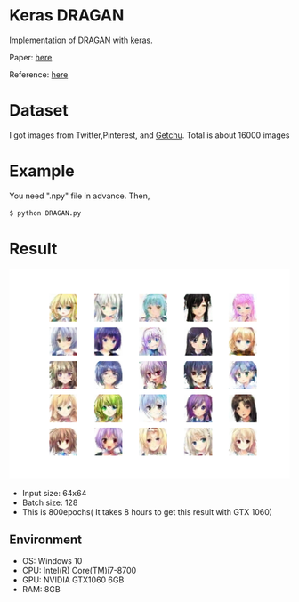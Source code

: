 # Keras DRAGAN

Implementation of DRAGAN with keras.

Paper: [here](https://arxiv.org/abs/1705.07215)

Reference: [here](https://github.com/tjwei/GANotebooks/blob/master/dragan-keras.ipynb)

# Dataset
I got images from Twitter,Pinterest, and [Getchu](http://www.getchu.com/). Total is about 16000 images

<!-- I choose "white background" images. this is important to obtain good result. -->


# Example

You need ".npy" file in advance. Then,
```bash
$ python DRAGAN.py
```

# Result

![DRAGAN](./result.png)

- Input size: 64x64
- Batch size: 128
- This is 800epochs( It takes 8 hours to get this result with GTX 1060)

## Environment
- OS: Windows 10
- CPU: Intel(R) Core(TM)i7-8700
- GPU: NVIDIA GTX1060 6GB
- RAM: 8GB
